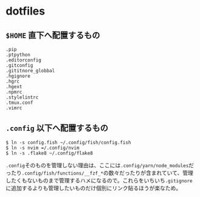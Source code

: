 # dotfiles

## `$HOME` 直下へ配置するもの

```
.pip
.ptpython
.editorconfig
.gitconfig
.gititnore_globbal
.hgignore
.hgrc
.hgext
.npmrc
.stylelintrc
.tmux.conf
.vimrc
```

## `.config` 以下へ配置するもの

```
$ ln -s config.fish ~/.config/fish/config.fish
$ ln -s nvim =/.config/nvim
$ ln -s .flake8 ~/.config/flake8
```

`.config`そのものを管理しない理由は、ここには`.config/yarn/node_modules`だったり`.config/fish/functions/__fzf_*`の数々だったりが含まれていて、管理したくもないものまで管理するハメになるので。これらをいちいち`.gitignore`に追加するよりも管理したいものだけ個別にリンク貼るほうが楽なため。
